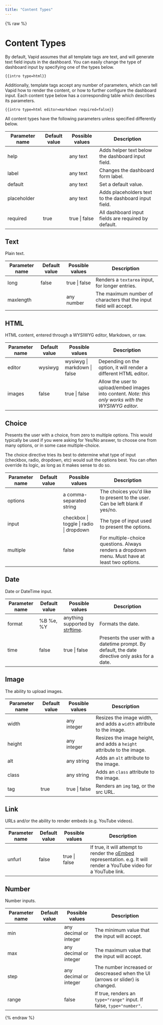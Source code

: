 ```yaml
---
title: "Content Types"
---
```

{% raw %}
# Content Types

By default, Vapid assumes that all template tags are text, and will generate text field inputs in the dashboard. You can easily change the type of dashboard input by specifying one of the types below.

```
{{intro type=html}}
```

Additionally, template tags accept any number of parameters, which can tell Vapid how to render the content, or how to further configure the dashboard input. Each content type below has a corresponding table which describes its parameters.

```
{{intro type=html editor=markdown required=false}}
```

All content types have the following parameters unless specified differently below.

<table class="ui striped table">
  <thead>
    <tr>
      <th>Parameter name</th>
      <th>Default value</th>
      <th>Possible values</th>
      <th>Description</th>
    </tr>
    <tbody></tbody>
  </thead>
  <tbody>
    <tr>
      <td>help</td>
      <td></td>
      <td>any text</td>
      <td>Adds helper text below the dashboard input field.</td>
    </tr>
    <tr>
      <td>label</td>
      <td></td>
      <td>any text</td>
      <td>Changes the dashboard form label.</td>
    </tr>
    <tr>
      <td>default</td>
      <td></td>
      <td>any text</td>
      <td>Set a default value.</td>
    </tr>
    <tr>
      <td>placeholder</td>
      <td></td>
      <td>any text</td>
      <td>Adds placeholders text to the dashboard input field.</td>
    </tr>
    <tr>
      <td>required</td>
      <td>true</td>
      <td>true | false</td>
      <td>All dashboard input fields are required by default.</td>
    </tr>
  </tbody>
</table>

## Text

Plain text.

<table class="ui striped table">
  <thead>
    <tr>
      <th>Parameter name</th>
      <th>Default value</th>
      <th>Possible values</th>
      <th>Description</th>
    </tr>
    <tbody>
      <tr>
        <td>long</td>
        <td>false</td>
        <td>true | false</td>
        <td>Renders a <code>textarea</code> input, for longer entries.</td>
      </tr>
      <tr>
        <td>maxlength</td>
        <td></td>
        <td>any number</td>
        <td>The maximum number of characters that the input field will accept.</td>
      </tr>
    </tbody>
  </thead>
</table>

## HTML

HTML content, entered through a WYSIWYG editor, Markdown, or raw.

<table class="ui striped table">
  <thead>
    <tr>
      <th>Parameter name</th>
      <th>Default value</th>
      <th>Possible values</th>
      <th>Description</th>
    </tr>
    <tbody>
      <tr>
        <td>editor</td>
        <td>wysiwyg</td>
        <td>wysiwyg | markdown | false</td>
        <td>Depending on the option, it will render a different HTML editor.</td>
      </tr>
      <tr>
        <td>images</td>
        <td>false</td>
        <td>true | false</td>
        <td>Allow the user to upload/embed images into content. <em>Note: this only works with the WYSIWYG editor.<em></td>
      </tr>
    </tbody>
  </thead>
</table>

## Choice

Presents the user with a choice, from zero to multiple options. This would typically be used if you were asking for Yes/No answer, to choose one from many options, or in some case multiple-choice.

The choice directive tries its best to determine what type of input (checkbox, radio, dropdown, etc) would suit the options best. You can often override its logic, as long as it makes sense to do so.

<table class="ui striped table">
  <thead>
    <tr>
      <th>Parameter name</th>
      <th>Default value</th>
      <th>Possible values</th>
      <th>Description</th>
    </tr>
    <tbody>
      <tr>
        <td>options</td>
        <td></td>
        <td>a comma-separated string</td>
        <td>The choices you'd like to present to the user. Can be left blank if yes/no.</td>
      </tr>
      <tr>
        <td>input</td>
        <td></td>
        <td>checkbox | toggle | radio | dropdown</td>
        <td>The type of input used to present the options.</td>
      </tr>
      <tr>
        <td>multiple</td>
        <td></td>
        <td>false</td>
        <td>For multiple-choice questions. Always renders a dropdown menu. Must have at least two options.</td>
      </tr>
    </tbody>
  </thead>
</table>

## Date

Date or DateTime input.

<table class="ui striped table">
  <thead>
    <tr>
      <th>Parameter name</th>
      <th>Default value</th>
      <th>Possible values</th>
      <th>Description</th>
    </tr>
    <tbody>
      <tr>
        <td>format</td>
        <td>%B %e, %Y</td>
        <td>anything supported by <a href="https://github.com/samsonjs/strftime#supported-specifiers">strftime</a>.</td>
        <td>Formats the date.</td>
      </tr>
      <tr>
        <td>time</td>
        <td>false</td>
        <td>true | false</td>
        <td>Presents the user with a datetime prompt. By default, the date directive only asks for a date.</td>
      </tr>
    </tbody>
  </thead>
</table>

## Image

The ability to upload images.

<table class="ui striped table">
  <thead>
    <tr>
      <th>Parameter name</th>
      <th>Default value</th>
      <th>Possible values</th>
      <th>Description</th>
    </tr>
    <tbody>
      <tr>
        <td>width</td>
        <td></td>
        <td>any integer</td>
        <td>Resizes the image width, and adds a <code>width</code> attribute to the image.</td>
      </tr>
      <tr>
        <td>height</td>
        <td></td>
        <td>any integer</td>
        <td>Resizes the image height, and adds a <code>height</code> attribute to the image.</td>
      </tr>
      <tr>
        <td>alt</td>
        <td></td>
        <td>any string</td>
        <td>Adds an <code>alt</code> attribute to the image.</td>
      </tr>
      <tr>
        <td>class</td>
        <td></td>
        <td>any string</td>
        <td>Adds an <code>class</code> attribute to the image.</td>
      </tr>
      <tr>
        <td>tag</td>
        <td>true</td>
        <td>true | false</td>
        <td>Renders an <code>img</code> tag, or the src URL.</td>
      </tr>
    </tbody>
  </thead>
</table>

## Link

URLs and/or the ability to render embeds (e.g. YouTube videos).

<table class="ui striped table">
  <thead>
    <tr>
      <th>Parameter name</th>
      <th>Default value</th>
      <th>Possible values</th>
      <th>Description</th>
    </tr>
    <tbody>
      <tr>
        <td>unfurl</td>
        <td>false</td>
        <td>true | false</td>
        <td>If true, it will attempt to render the <a href="https://oembed.com/">oEmbed</a> representation. e.g. It will render a YouTube video for a YouTube link.</td>
      </tr>
    </tbody>
  </thead>
</table>

## Number

Number inputs.

<table class="ui striped table">
  <thead>
    <tr>
      <th>Parameter name</th>
      <th>Default value</th>
      <th>Possible values</th>
      <th>Description</th>
    </tr>
    <tbody>
      <tr>
        <td>min</td>
        <td></td>
        <td>any decimal or integer</td>
        <td>The minimum value that the input will accept.</td>
      </tr>
      <tr>
        <td>max</td>
        <td></td>
        <td>any decimal or integer</td>
        <td>The maximum value that the input will accept.</td>
      </tr>
      <tr>
        <td>step</td>
        <td></td>
        <td>any decimal or integer</td>
        <td>The number increased or descreased when the UI (arrows or slider) is changed.</td>
      </tr>
      <tr>
        <td>range</td>
        <td></td>
        <td>false</td>
        <td>If true, renders an <code>type="range"</code> input. If false, <code>type="number"</code>.</td>
      </tr>
    </tbody>
  </thead>
</table>

{% endraw %}